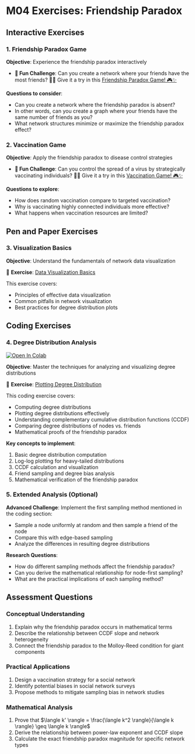 # M04 Exercises: Friendship Paradox

## Interactive Exercises

### 1. Friendship Paradox Game
**Objective**: Experience the friendship paradox interactively

- **🎉 Fun Challenge**: Can you create a network where your friends have the most friends? 🤔💡 Give it a try in this [Friendship Paradox Game! 🎮✨](../assets/vis/friendship-paradox-game.html)

**Questions to consider**:
- Can you create a network where the friendship paradox is absent? 
- In other words, can you create a graph where your friends have the same number of friends as you?
- What network structures minimize or maximize the friendship paradox effect?

### 2. Vaccination Game
**Objective**: Apply the friendship paradox to disease control strategies

- **🎉 Fun Challenge**: Can you control the spread of a virus by strategically vaccinating individuals? 🤔💡 Give it a try in this [Vaccination Game! 🎮✨](../assets/vis/vaccination-game.html)

**Questions to explore**:
- How does random vaccination compare to targeted vaccination?
- Why is vaccinating highly connected individuals more effective?
- What happens when vaccination resources are limited?

## Pen and Paper Exercises

### 3. Visualization Basics
**Objective**: Understand the fundamentals of network data visualization

📝 **Exercise**: [Data Visualization Basics](./pen-and-paper/exercise.pdf)

This exercise covers:
- Principles of effective data visualization
- Common pitfalls in network visualization
- Best practices for degree distribution plots

## Coding Exercises

### 4. Degree Distribution Analysis

<a target="_blank" href="https://colab.research.google.com/github/skojaku/adv-net-sci/blob/main/notebooks/exercise-m04-friendship-paradox.ipynb">
  <img src="https://colab.research.google.com/assets/colab-badge.svg" alt="Open In Colab"/>
</a>

**Objective**: Master the techniques for analyzing and visualizing degree distributions

📝 **Exercise**: [Plotting Degree Distribution](https://github.com/skojaku/adv-net-sci/blob/main/notebooks/exercise-m04-friendship-paradox.ipynb)

This coding exercise covers:
- Computing degree distributions
- Plotting degree distributions effectively
- Understanding complementary cumulative distribution functions (CCDF)
- Comparing degree distributions of nodes vs. friends
- Mathematical proofs of the friendship paradox

**Key concepts to implement**:
1. Basic degree distribution computation
2. Log-log plotting for heavy-tailed distributions
3. CCDF calculation and visualization
4. Friend sampling and degree bias analysis
5. Mathematical verification of the friendship paradox

### 5. Extended Analysis (Optional)

**Advanced Challenge**: 
Implement the first sampling method mentioned in the coding section:
- Sample a node uniformly at random and then sample a friend of the node
- Compare this with edge-based sampling
- Analyze the differences in resulting degree distributions

**Research Questions**:
- How do different sampling methods affect the friendship paradox?
- Can you derive the mathematical relationship for node-first sampling?
- What are the practical implications of each sampling method?

## Assessment Questions

### Conceptual Understanding
1. Explain why the friendship paradox occurs in mathematical terms
2. Describe the relationship between CCDF slope and network heterogeneity
3. Connect the friendship paradox to the Molloy-Reed condition for giant components

### Practical Applications
1. Design a vaccination strategy for a social network
2. Identify potential biases in social network surveys
3. Propose methods to mitigate sampling bias in network studies

### Mathematical Analysis
1. Prove that $\langle k' \rangle = \frac{\langle k^2 \rangle}{\langle k \rangle} \geq \langle k \rangle$
2. Derive the relationship between power-law exponent and CCDF slope
3. Calculate the exact friendship paradox magnitude for specific network types